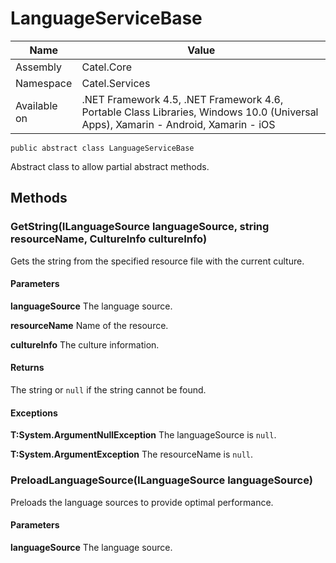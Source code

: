 

# LanguageServiceBase

Name|Value
---|---
Assembly|Catel.Core
Namespace|Catel.Services
Available on|.NET Framework 4.5, .NET Framework 4.6, Portable Class Libraries, Windows 10.0 (Universal Apps), Xamarin - Android, Xamarin - iOS

```
public abstract class LanguageServiceBase
```

Abstract class to allow partial abstract methods.



## Methods

### GetString(ILanguageSource languageSource, string resourceName, CultureInfo cultureInfo)

Gets the string from the specified resource file with the current culture.

#### Parameters

**languageSource**
The language source.

**resourceName**
Name of the resource.

**cultureInfo**
The culture information.

#### Returns

The string or ```null``` if the string cannot be found.

#### Exceptions

**T:System.ArgumentNullException**
The languageSource is ```null```.

**T:System.ArgumentException**
The resourceName is ```null```.



### PreloadLanguageSource(ILanguageSource languageSource)

Preloads the language sources to provide optimal performance.

#### Parameters

**languageSource**
The language source.



